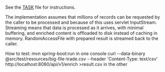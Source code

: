 See the [TASK](./TASK.md) file for instructions.

The implementation assumes that millions of records can be requested by the caller to be processed and because of this uses servlet InputStream.
Streaming means that data is processed as it arrives, with minimal buffering, and enriched content is offloaded to disk instead of caching in memory.
RandomAccessFile with prepared result is streamed back to the caller.

How to test:
mvn spring-boot:run 
in one console
curl --data-binary @src/test/resources/big-file-trade.csv --header 'Content-Type: text/csv' http://localhost:8080/api/v1/enrich >result.csv
in the other


